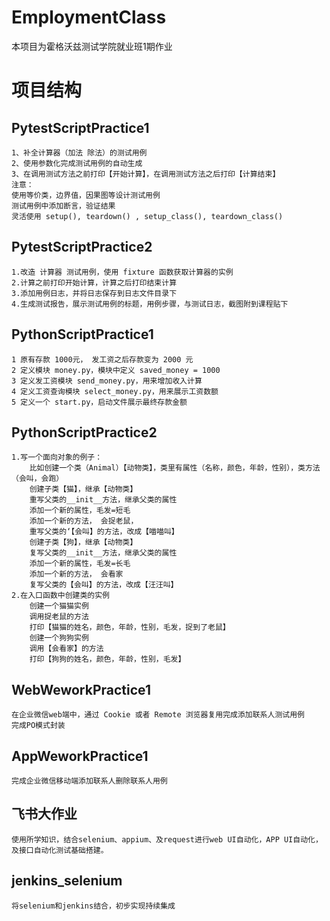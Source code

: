 # EmploymentClass
本项目为霍格沃兹测试学院就业班1期作业
# 项目结构
## PytestScriptPractice1
    1、补全计算器（加法 除法）的测试用例
    2、使用参数化完成测试用例的自动生成
    3、在调用测试方法之前打印【开始计算】，在调用测试方法之后打印【计算结束】
    注意：
    使用等价类，边界值，因果图等设计测试用例
    测试用例中添加断言，验证结果
    灵活使用 setup(), teardown() , setup_class(), teardown_class()
## PytestScriptPractice2
    1.改造 计算器 测试用例，使用 fixture 函数获取计算器的实例
    2.计算之前打印开始计算，计算之后打印结束计算
    3.添加用例日志，并将日志保存到日志文件目录下
    4.生成测试报告，展示测试用例的标题，用例步骤，与测试日志，截图附到课程贴下
## PythonScriptPractice1
    1 原有存款 1000元， 发工资之后存款变为 2000 元
    2 定义模块 money.py，模块中定义 saved_money = 1000
    3 定义发工资模块 send_money.py，用来增加收入计算
    4 定义工资查询模块 select_money.py，用来展示工资数额
    5 定义一个 start.py，启动文件展示最终存款金额
## PythonScriptPractice2
    1.写一个面向对象的例子：
        比如创建一个类（Animal）【动物类】，类里有属性（名称，颜色，年龄，性别），类方法（会叫，会跑）
        创建子类【猫】，继承【动物类】
        重写父类的__init__方法，继承父类的属性
        添加一个新的属性，毛发=短毛
        添加一个新的方法， 会捉老鼠，
        重写父类的‘【会叫】的方法，改成【喵喵叫】
        创建子类【狗】，继承【动物类】
        复写父类的__init__方法，继承父类的属性
        添加一个新的属性，毛发=长毛
        添加一个新的方法， 会看家
        复写父类的【会叫】的方法，改成【汪汪叫】
    2.在入口函数中创建类的实例
        创建一个猫猫实例
        调用捉老鼠的方法
        打印【猫猫的姓名，颜色，年龄，性别，毛发，捉到了老鼠】
        创建一个狗狗实例
        调用【会看家】的方法
        打印【狗狗的姓名，颜色，年龄，性别，毛发】
## WebWeworkPractice1
    在企业微信web端中，通过 Cookie 或者 Remote 浏览器复用完成添加联系人测试用例
    完成PO模式封装
## AppWeworkPractice1
    完成企业微信移动端添加联系人删除联系人用例
## 飞书大作业
    使用所学知识，结合selenium、appium、及request进行web UI自动化，APP UI自动化，及接口自动化测试基础搭建。
## jenkins_selenium
    将selenium和jenkins结合，初步实现持续集成
    
